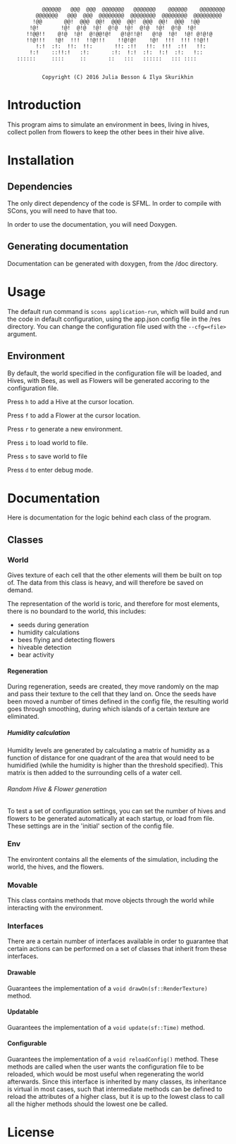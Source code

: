                @@@@@@   @@@  @@@  @@@@@@@   @@@@@@@    @@@@@@    @@@@@@@@  
             @@@@@@@   @@@  @@@  @@@@@@@@  @@@@@@@@  @@@@@@@@  @@@@@@@@@  
            !@@       @@!  @@@  @@!  @@@  @@!  @@@  @@!  @@@  !@@        
           !@!       !@!  @!@  !@!  @!@  !@!  @!@  !@!  @!@  !@!        
          !!@@!!    @!@  !@!  @!@@!@!   @!@!!@!   @!@  !@!  !@! @!@!@  
          !!@!!!   !@!  !!!  !!@!!!    !!@!@!    !@!  !!!  !!! !!@!!  
             !:!  :!:  !!:  !!:       !!: :!!   !!:  !!!  :!!   !!:  
           !:!    ::!!:!   :!:       :!:  !:!  :!:  !:!  :!:   !::  
       ::::::     ::::     ::       ::   :::   ::::::   ::: ::::  


               Copyright (C) 2016 Julia Besson & Ilya Skurikhin

Introduction
================================================================================

This program aims to simulate an environment in bees, living in hives, collect
pollen from flowers to keep the other bees in their hive alive.

Installation
================================================================================

## Dependencies

The only direct dependency of the code is SFML.
In order to compile with SCons, you will need to have that too.

In order to use the documentation, you will need Doxygen.


## Generating documentation

Documentation can be generated with doxygen, from the /doc directory.


Usage
================================================================================

The default run command is `scons application-run`, which will build and run the
code in default configuration, using the app.json config file in the /res 
directory. You can change the configuration file used with the `--cfg=<file>`
argument.

## Environment

By default, the world specified in the configuration file will be loaded, and 
Hives, with Bees, as well as Flowers will be generated accoring to the 
configuration file. 

Press `h` to add a Hive at the cursor location.

Press `f` to add a Flower at the cursor location.

Press `r` to generate a new environment.

Press `i` to load world to file.

Press `s` to save world to file

Press `d` to enter debug mode.


Documentation
================================================================================

Here is documentation for the logic behind each class of the program.


Classes
--------------------------------------------------------------------------------

### World

Gives texture of each cell that the other elements will them be built on top of.
The data from this class is heavy, and will therefore be saved on demand. 

The representation of the world is toric, and therefore for most elements, there
is no boundard to the world, this includes:
  - seeds during generation
  - humidity calculations
  - bees flying and detecting flowers
  - hiveable detection
  - bear activity

#### Regeneration

During regeneration, seeds are created, they move randomly on the map and pass 
their texture to the cell that they land on. Once the seeds have been moved a
number of times defined in the config file, the resulting world goes through 
smoothing, during which islands of a certain texture are eliminated.

##### Humidity calculation

Humidity levels are generated by calculating a matrix of humidity as a function
of distance for one quadrant of the area that would need to be humidified (while
the humidity is higher than the threshold specified). This matrix is then added 
to the surrounding cells of a water cell.

###### Random Hive & Flower generation

To test a set of configuration settings, you can set the number of hives and 
flowers to be generated automatically at each startup, or load from file. These
settings are in the 'initial' section of the config file.

### Env

The environtent contains all the elements of the simulation, including the 
world, the hives, and the flowers. 

### Movable

This class contains methods that move objects through the world while
interacting with the environment.

### Interfaces

There are a certain number of interfaces available in order to guarantee that 
certain actions can be performed on a set of classes that inherit from these
interfaces.

#### Drawable

Guarantees the implementation of a `void drawOn(sf::RenderTexture)` method.

#### Updatable

Guarantees the implementation of a `void update(sf::Time)` method.

#### Configurable

Guarantees the implementation of a `void reloadConfig()` method. These methods
are called when the user wants the configuration file to be reloaded, which 
would be most useful when regenerating the world afterwards. Since this 
interface is inherited by many classes, its inheritance is virtual in most
cases, such that intermediate methods can be defined to reload the attributes of
a higher class, but it is up to the lowest class to call all the higher methods
should the lowest one be called.



License
================================================================================


